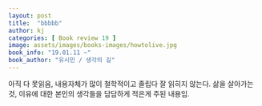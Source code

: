 ```yaml
---
layout: post
title:  "bbbbb"
author: kj
categories: [ Book review 19 ]
image: assets/images/books-images/howtolive.jpg
book_info: "19.01.11 ~"
book_author: "유시민 / 생각의 길"
---
```

아직 다 못읽음, 내용자체가 많이 철학적이고 졸립다 잘 읽히지 않는다.
삶을 살아가는것, 이유에 대한 본인의 생각들을 담담하게 적은게 주된 내용임.
